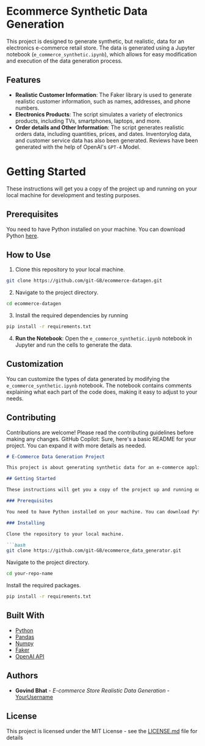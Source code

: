 # Ecommerce Synthetic Data Generation

This project is designed to generate synthetic, but realistic, data for an electronics e-commerce retail store. The data is generated using a Jupyter notebook (`e_commerce_synthetic.ipynb`), which allows for easy modification and execution of the data generation process.

## Features

- **Realistic Customer Information**: The Faker library is used to generate realistic customer information, such as names, addresses, and phone numbers.
- **Electronics Products**: The script simulates a variety of electronics products, including TVs, smartphones, laptops, and more.
- **Order details and Other Information**: The script generates realistic orders data, including quantities, prices, and dates. Inventorylog data, and customer service data has also been generated. Reviews have been generated with the help of OpenAI's `GPT-4` Model.

# Getting Started

These instructions will get you a copy of the project up and running on your local machine for development and testing purposes.

## Prerequisites

You need to have Python installed on your machine. You can download Python [here](https://www.python.org/downloads/).

## How to Use

1. Clone this repository to your local machine.
```bash
git clone https://github.com/git-GB/ecommerce-datagen.git
```

2. Navigate to the project directory.
```bash
cd ecommerce-datagen
```
3. Install the required dependencies by running 
```bash
pip install -r requirements.txt
```

4. **Run the Notebook**: Open the `e_commerce_synthetic.ipynb` notebook in Jupyter and run the cells to generate the data.

## Customization

You can customize the types of data generated by modifying the `e_commerce_synthetic.ipynb` notebook. The notebook contains comments explaining what each part of the code does, making it easy to adjust to your needs.

## Contributing

Contributions are welcome! Please read the contributing guidelines before making any changes.
GitHub Copilot: Sure, here's a basic README for your project. You can expand it with more details as needed.

```markdown
# E-Commerce Data Generation Project

This project is about generating synthetic data for an e-commerce application. The data includes information about orders, shipments, and products.

## Getting Started

These instructions will get you a copy of the project up and running on your local machine for development and testing purposes.

### Prerequisites

You need to have Python installed on your machine. You can download Python [here](https://www.python.org/downloads/).

### Installing

Clone the repository to your local machine.

```bash
git clone https://github.com/git-GB/ecommerce_data_generator.git
```

Navigate to the project directory.

```bash
cd your-repo-name
```

Install the required packages.

```bash
pip install -r requirements.txt
```

## Built With

* [Python](https://www.python.org/)
* [Pandas](https://pandas.pydata.org/)
* [Numpy](https://numpy.org/)
* [Faker](https://pypi.org/project/Faker/)
* [OpenAI API](https://platform.openai.com)

## Authors

* **Govind Bhat** - *E-commerce Store Realistic Data Generation* - [YourUsername](https://github.com/git-GB)

## License

This project is licensed under the MIT License - see the [LICENSE.md](LICENSE.md) file for details
